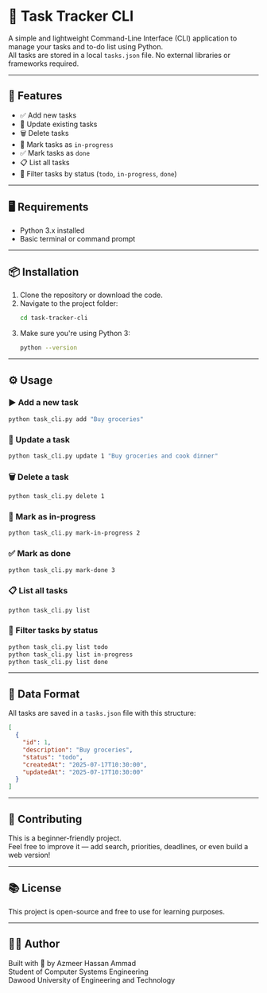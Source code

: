 # 📝 Task Tracker CLI

A simple and lightweight Command-Line Interface (CLI) application to manage your tasks and to-do list using Python.  
All tasks are stored in a local `tasks.json` file. No external libraries or frameworks required.

---

## 🚀 Features

- ✅ Add new tasks
- 📝 Update existing tasks
- 🗑️ Delete tasks
- 🔄 Mark tasks as `in-progress`
- ✅ Mark tasks as `done`
- 📋 List all tasks
- 🎯 Filter tasks by status (`todo`, `in-progress`, `done`)

---

## 🖥️ Requirements

- Python 3.x installed
- Basic terminal or command prompt

---

## 📦 Installation

1. Clone the repository or download the code.
2. Navigate to the project folder:
   ```bash
   cd task-tracker-cli
   ```
3. Make sure you're using Python 3:
   ```bash
   python --version
   ```

---

## ⚙️ Usage

### ▶️ Add a new task
```bash
python task_cli.py add "Buy groceries"
```

### 📝 Update a task
```bash
python task_cli.py update 1 "Buy groceries and cook dinner"
```

### 🗑️ Delete a task
```bash
python task_cli.py delete 1
```

### 🔄 Mark as in-progress
```bash
python task_cli.py mark-in-progress 2
```

### ✅ Mark as done
```bash
python task_cli.py mark-done 3
```

### 📋 List all tasks
```bash
python task_cli.py list
```

### 🎯 Filter tasks by status
```bash
python task_cli.py list todo
python task_cli.py list in-progress
python task_cli.py list done
```

---

## 📁 Data Format

All tasks are saved in a `tasks.json` file with this structure:

```json
[
  {
    "id": 1,
    "description": "Buy groceries",
    "status": "todo",
    "createdAt": "2025-07-17T10:30:00",
    "updatedAt": "2025-07-17T10:30:00"
  }
]
```

---

## 🤝 Contributing

This is a beginner-friendly project.  
Feel free to improve it — add search, priorities, deadlines, or even build a web version!

---

## 📚 License

This project is open-source and free to use for learning purposes.

---

## 👨‍💻 Author

Built with 💙 by Azmeer Hassan Ammad  
Student of Computer Systems Engineering  
Dawood University of Engineering and Technology
